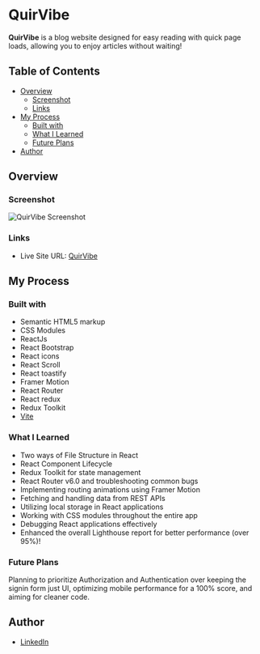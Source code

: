 ﻿# QuirVibe

**QuirVibe** is a blog website designed for easy reading with quick page loads, allowing you to enjoy articles without waiting!

## Table of Contents

- [Overview](#overview)
  - [Screenshot](#screenshot)
  - [Links](#links)
- [My Process](#my-process)
  - [Built with](#built-with)
  - [What I Learned](#what-i-learned)
  - [Future Plans](#future-plans)
- [Author](#author)

## Overview

### Screenshot

![QuirVibe Screenshot](screenshot.png)

### Links

- Live Site URL: [QuirVibe](https://quirvibe.vercel.app/)

## My Process

### Built with

- Semantic HTML5 markup
- CSS Modules
- ReactJs
- React Bootstrap
- React icons
- React Scroll
- React toastify
- Framer Motion
- React Router
- React redux
- Redux Toolkit
- [Vite](https://vitejs.dev/)

### What I Learned

- Two ways of File Structure in React
- React Component Lifecycle
- Redux Toolkit for state management
- React Router v6.0 and troubleshooting common bugs
- Implementing routing animations using Framer Motion
- Fetching and handling data from REST APIs
- Utilizing local storage in React applications
- Working with CSS modules throughout the entire app
- Debugging React applications effectively
- Enhanced the overall Lighthouse report for better performance (over 95%)!

### Future Plans

Planning to prioritize Authorization and Authentication over keeping the signin form just UI, optimizing mobile performance for a 100% score, and aiming for cleaner code.

## Author

- <a href="https://www.linkedin.com/in/ali-ameer-a2aa21254/" target="_blank">LinkedIn</a>


